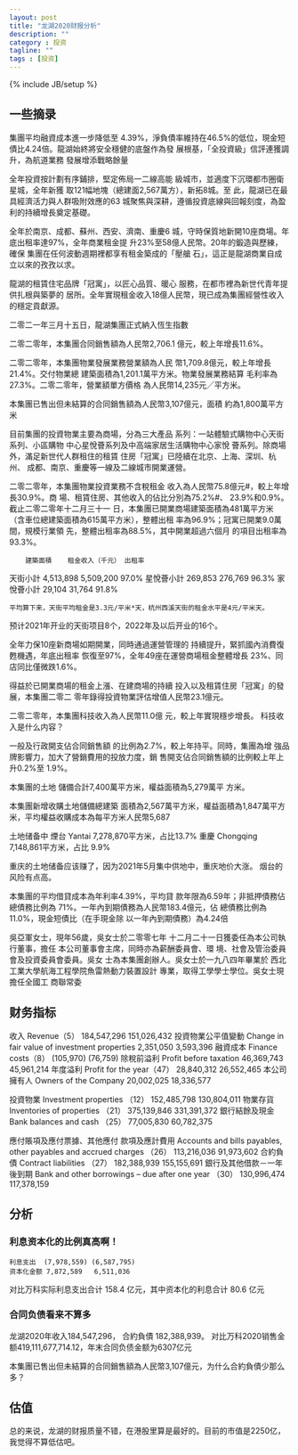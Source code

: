 ```yaml
---
layout: post
title: "龙湖2020财报分析"
description: ""
category : 投资
tagline: ""
tags : [投资]
---
```

{% include JB/setup %}


## 一些摘录

集團平均融資成本進一步降低至
4.39%，淨負債率維持在46.5%的低位，現金短
債比4.24倍。龍湖始終將安全穩健的底盤作為發
展根基，「全投資級」信評連獲調升，為航道業務
發展增添戰略餘量


全年投資按計劃有序鋪排，堅定佈局一二線高能
級城市，並適度下沉環都市圈衛星城，全年新獲
取121幅地塊（總建面2,567萬方），新拓8城。至
此，龍湖已在最具經濟活力與人群吸附效應的63
城聚焦與深耕，遵循投資底線與回報刻度，為盈
利的持續增長奠定基礎。


全年於南京、成都、蘇州、西安、濟南、重慶6
城，守時保質地新開10座商場。年底出租率達97%，全年商業租金提
升23%至58億人民幣。20年的鍛造與歷練，確保
集團在任何波動週期裡都享有租金築成的「壓艙
石」，這正是龍湖商業自成立以來的孜孜以求。


龍湖的租賃住宅品牌「冠寓」，以匠心品質、暖心
服務，在都市裡為新世代青年提供扎根與築夢的
居所。全年實現租金收入18億人民幣，現已成為集團經營性收入的穩定貢獻源。


二零二一年三月十五日，龍湖集團正式納入恆生指數


二零二零年，本集團合同銷售額為人民幣2,706.1
億元，較上年增長11.6%。


二零二零年，本集團物業發展業務營業額為人民
幣1,709.8億元，較上年增長21.4%。交付物業總
建築面積為1,201.1萬平方米。物業發展業務結算
毛利率為27.3%。二零二零年，營業額單方價格
為人民幣14,235元╱平方米。


本集團已售出但未結算的合同銷售額為人民幣3,107億元，面積
約為1,800萬平方米


目前集團的投資物業主要為商場，分為三大產品
系列：一站體驗式購物中心天街系列、小區購物
中心星悅薈系列及中高端家居生活購物中心家悅
薈系列。除商場外，滿足新世代人群租住的租賃
住房「冠寓」已陸續在北京、上海、深圳、杭州、
成都、南京、重慶等一線及二線城市開業運營。


二零二零年，本集團物業投資業務不含稅租金
收入為人民幣75.8億元#，較上年增長30.9%。商
場、租賃住房、其他收入的佔比分別為75.2%#、
23.9%和0.9%。截止二零二零年十二月三十一
日，本集團已開業商場建築面積為481萬平方米
（含車位總建築面積為615萬平方米），整體出租
率為96.9%；冠寓已開業9.0萬間，規模行業領
先，整體出租率為88.5%，其中開業超過六個月
的項目出租率為93.3%。

        建築面積    租金收入（千元） 出租率
天街小計 4,513,898  5,509,200   97.0%
星悅薈小計 269,853  276,769     96.3%
家悅薈小計 29,104   31,764      91.8%

    平均算下来，天街平均租金是3.3元/平米*天，杭州西溪天街的租金水平是4元/平米天。

预计2021年开业的天街项目8个，2022年及以后开业的16个。

全年力保10座新商場如期開業，同時通過運營管理的
持續提升，緊抓國內消費復甦機遇，年底出租率
恢復至97%，全年49座在運營商場租金整體增長
23%、同店同比僅微跌1.6%。


得益於已開業商場的租金上漲、在建商場的持續
投入以及租賃住房「冠寓」的發展，本集團二零二
零年錄得投資物業評估增值人民幣23.1億元。


二零二零年，本集團科技收入為人民幣11.0億
元，較上年實現穩步增長。
    科技收入是什么内容？


一般及行政開支佔合同銷售額
的比例為2.7%，較上年持平。同時，集團為增
強品牌影響力，加大了營銷費用的投放力度，銷
售開支佔合同銷售額的比例較上年上升0.2%至
1.9%。


本集團的土地
儲備合計7,400萬平方米，權益面積為5,279萬平
方米。

本集團新增收購土地儲備總建築
面積為2,567萬平方米，權益面積為1,847萬平方
米，平均權益收購成本為每平方米人民幣5,687

土地储备中
    煙台 Yantai 7,278,870平方米，占比13.7%
    重慶 Chongqing 7,148,861平方米，占比 9.9%

重庆的土地储备应该赚了，因为2021年5月集中供地中，重庆地价大涨。
烟台的风险有点高。


本集團的平均借貸成本為年利率4.39%，平均貸
款年限為6.59年；非抵押債務佔總債務比例為
71%。一年內到期債務為人民幣183.4億元，佔
總債務比例為11.0%，現金短債比（在手現金除
以一年內到期債務）為4.24倍


吳亞軍女士，現年56歲，吳女士於二零零七年
十二月二十一日獲委任為本公司執行董事，擔任
本公司董事會主席，同時亦為薪酬委員會、環
境、社會及管治委員會及投資委員會委員。吳女
士為本集團創辦人。吳女士於一九八四年畢業於
西北工業大學航海工程學院魚雷熱動力裝置設計
專業，取得工學學士學位。吳女士現擔任全國工
商聯常委


## 财务指标

收入 Revenue（5）  184,547,296 151,026,432
投資物業公平值變動 Change in fair value of investment properties 2,351,050 3,593,396
融資成本 Finance costs（8）  (105,970) (76,759)
除稅前溢利 Profit before taxation 46,369,743 45,961,214
年度溢利 Profit for the year（47） 28,840,312 26,552,465
本公司擁有人 Owners of the Company 20,002,025 18,336,577


投資物業 Investment properties （12） 152,485,798 130,804,011
物業存貨 Inventories of properties （21） 375,139,846 331,391,372
銀行結餘及現金 Bank balances and cash （25） 77,005,830 60,782,375

應付賬項及應付票據、其他應付
款項及應計費用
Accounts and bills payables, 
other payables and accrued charges （26） 113,216,036 91,973,602
合約負債 Contract liabilities （27） 182,388,939 155,155,691
銀行及其他借款－一年後到期 Bank and other borrowings – due after one year （30） 130,996,474 117,378,159


## 分析

### 利息资本化的比例真高啊！
    利息支出  (7,978,559) (6,587,795)
    资本化金额 7,872,589   6,511,036

对比万科实际利息支出合计 158.4 亿元，其中资本化的利息合计 80.6 亿元

### 合同负债看来不算多

龙湖2020年收入184,547,296， 合約負債 182,388,939。
对比万科2020销售金额419,111,677,714.12，年末合同负债金额为6307亿元

本集團已售出但未結算的合同銷售額為人民幣3,107億元，为什么合約負債少那么多？


## 估值
总的来说，龙湖的财报质量不错，在港股里算是最好的。目前的市值是2250亿，我觉得不算低估吧。



